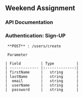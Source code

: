 ## Weekend Assignment

### API Documentation

### Authentication: Sign-UP
	
	 **POST** : /users/create

	 Parameter

	| Field         | Type          | 
	| ------------- |:-------------:| 
	| firstName     |   string      | 
	| lastName      |   string      |   
	|  email        |   string      | 
	|  userName     |   string      | 
	|  password     |   string      |    

